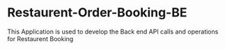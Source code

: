 # Restaurent-Order-Booking-BE
This Application is used to develop the Back end API calls and operations for Restaurent Booking
